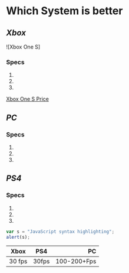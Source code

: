 # Which System is better 

## ***Xbox***
![Xbox One S]
### Specs
1. 
2. 
3. 
[Xbox One S Price](https://www.gamestop.com/video-games/xbox-one/consoles/products/xbox-one-black-500gb-with-original-controller/10115705.html) 
## ***PC***
### Specs
1. 
2. 
3. 
## ***PS4***
### Specs
1.
2. 
3. 
```javascript
var s = "JavaScript syntax highlighting";
alert(s);
```
| Xbox           | PS4         | PC         |
| ------------   | :---------: | --------:  |
| 30 fps         | 30fps       | 100-200+Fps|




